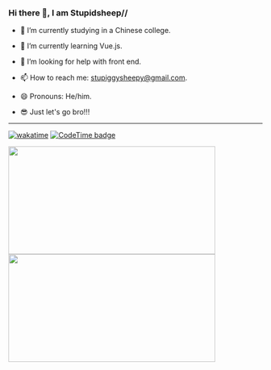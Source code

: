 ### Hi there 👋, I am Stupidsheep//

- 🔭 I’m currently studying in a Chinese college.

- 🌱 I’m currently learning Vue.js.

- 🤔 I’m looking for help with front end.

- 📫 How to reach me: stupiggysheepy@gmail.com.

- 😄 Pronouns: He/him.

- 😎 Just let's go bro!!!

---
[![wakatime](https://wakatime.com/badge/user/7412db78-175d-48e0-a902-3f1c7fa7e04d.svg)](https://wakatime.com/@7412db78-175d-48e0-a902-3f1c7fa7e04d)
[![CodeTime badge](https://img.shields.io/endpoint?style=plastic&color=dodgerblue&url=https%3A%2F%2Fapi.codetime.dev%2Fshield%3Fid%3D18937%26project%3D%26in%3D86400000)](https://codetime.dev)

<img src="https://github-readme0stats-xi.vercel.app/api?username=stupidsheepy&count_private=true&theme=tokyonight" width="410px" height="214px"/><img src="https://github-readme0stats-xi.vercel.app/api/wakatime?username=stupidsheep&layout=compact&theme=tokyonight&langs_count=10" width="410px" height="214px"/> 
